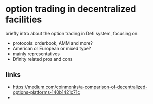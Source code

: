 # option trading in decentralized facilities
briefly intro about the option trading in Defi system, focusing on:
- protocols: orderbook, AMM and more?
- American or European or mixed type?
- mainly representatives
- Dfinity related pros and cons

## links
- https://medium.com/coinmonks/a-comparison-of-decentralized-options-platforms-140b1421c71c
- 
